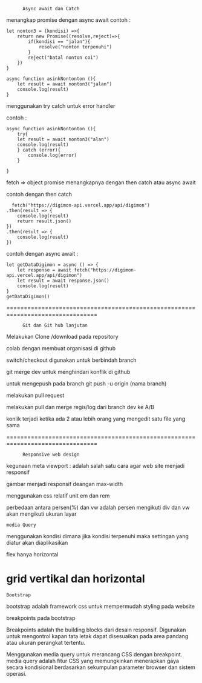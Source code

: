           Async await dan Catch

menangkap promise dengan async await
contoh :

    let nonton3 = (kondisi) =>{
        return new Promise((resolve,reject)=>{
            if(kondisi == "jalan"){
                resolve("nonton terpenuhi")
            }
            reject("batal nonton coi")
        })
    }

    async function asinkNontonton (){
        let result = await nonton3("jalan")
        console.log(result)
    }

menggunakan try catch untuk error handler

contoh :

    async function asinkNontonton (){
        try{
        let result = await nonton3("alan")
        console.log(result)  
        } catch (error){
            console.log(error)
        }

    }

fetch => object promise
menangkapnya dengan then catch atau async await

contoh dengan then catch

      fetch("https://digimon-api.vercel.app/api/digimon")
    .then(result => {
        console.log(result)
        return result.json()
    })
    .then(result => {
        console.log(result)
    })

contoh dengan async await :

    let getDataDigimon = async () => {
        let response = await fetch("https://digimon-api.vercel.app/api/digimon")
        let result = await response.json()
        console.log(result)
    }
    getDataDigimon()

================================================================================

          Git dan Git hub lanjutan

Melakukan Clone /download pada repository

colab dengan membuat organisasi di github

switch/checkout digunakan untuk berbindah branch

git merge dev untuk menghindari konflik di github

untuk mengepush pada branch git push -u origin (nama branch)

melakukan pull request

melakukan pull dan merge regis/log dari branch dev ke A/B

konlik terjadi ketika ada 2 atau lebih orang yang mengedit satu file yang sama

================================================================================

          Responsive web design
          
kegunaan meta viewport : adalah salah satu cara agar web site menjadi responsif

gambar menjadi responsif deangan max-width

menggunakan css relatif unit em dan rem

perbedaan antara persen(%) dan vw adalah persen mengikuti div dan vw akan mengikuti ukuran layar

    media Query
menggunakan kondisi dimana jika kondisi terpenuhi maka settingan yang diatur akan diaplikasikan

flex hanya horizontal

grid vertikal dan horizontal
================================================================================

    Bootstrap

bootstrap adalah framework css untuk mempermudah styling pada website

breakpoints pada bootstrap

Breakpoints adalah the building blocks dari desain responsif. Digunakan untuk mengontrol kapan tata letak dapat disesuaikan pada area pandang atau ukuran perangkat tertentu.

Menggunakan media query untuk merancang CSS dengan breakpoint. media query adalah fitur CSS yang memungkinkan menerapkan gaya secara kondisional berdasarkan sekumpulan parameter browser dan sistem operasi.

